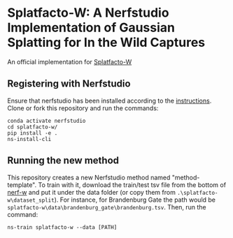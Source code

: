 # Splatfacto-W: A Nerfstudio Implementation of Gaussian Splatting for In the Wild Captures
An official implementation for [Splatfacto-W](https://kevinxu02.github.io/gsw.github.io/)

## Registering with Nerfstudio
Ensure that nerfstudio has been installed according to the [instructions](https://docs.nerf.studio/en/latest/quickstart/installation.html). Clone or fork this repository and run the commands:

```
conda activate nerfstudio
cd splatfacto-w/
pip install -e .
ns-install-cli
```

## Running the new method
This repository creates a new Nerfstudio method named "method-template". To train with it, download the train/test tsv file from the bottom of [nerf-w](https://nerf-w.github.io/) and put it under the data folder (or copy them from `.\splatfacto-w\dataset_split`). For instance, for Brandenburg Gate the path would be `splatfacto-w\data\brandenburg_gate\brandenburg.tsv`.
Then, run the command:
```
ns-train splatfacto-w --data [PATH]
```
